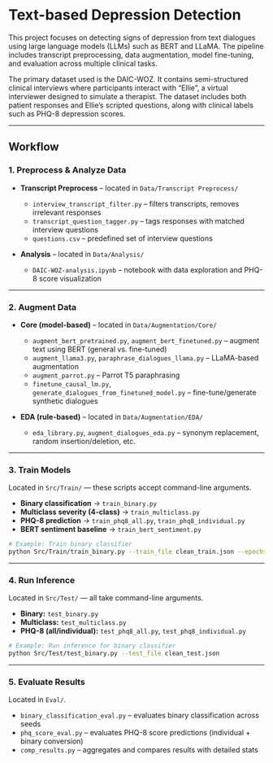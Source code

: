# Text-based Depression Detection

This project focuses on detecting signs of depression from text dialogues using large language models (LLMs) such as BERT and LLaMA. The pipeline includes transcript preprocessing, data augmentation, model fine-tuning, and evaluation across multiple clinical tasks.

The primary dataset used is the DAIC-WOZ. It contains semi-structured clinical interviews where participants interact with “Ellie”, a virtual interviewer designed to simulate a therapist. The dataset includes both patient responses and Ellie’s scripted questions, along with clinical labels such as PHQ-8 depression scores.

---

## Workflow

### 1. Preprocess & Analyze Data

* **Transcript Preprocess** – located in `Data/Transcript Preprocess/`

  * `interview_transcript_filter.py` – filters transcripts, removes irrelevant responses
  * `transcript_question_tagger.py` – tags responses with matched interview questions
  * `questions.csv` – predefined set of interview questions

* **Analysis** – located in `Data/Analysis/`

  * `DAIC-WOZ-analysis.ipynb` – notebook with data exploration and PHQ-8 score visualization

---

### 2. Augment Data

* **Core (model-based)** – located in `Data/Augmentation/Core/`

  * `augment_bert_pretrained.py`, `augment_bert_finetuned.py` – augment text using BERT (general vs. fine-tuned)
  * `augment_llama3.py`, `paraphrase_dialogues_llama.py` – LLaMA-based augmentation
  * `augment_parrot.py` – Parrot T5 paraphrasing
  * `finetune_causal_lm.py`, `generate_dialogues_from_finetuned_model.py` – fine-tune/generate synthetic dialogues

* **EDA (rule-based)** – located in `Data/Augmentation/EDA/`

  * `eda_library.py`, `augment_dialogues_eda.py` – synonym replacement, random insertion/deletion, etc.

---

### 3. Train Models

Located in `Src/Train/` — these scripts accept command-line arguments.

* **Binary classification** → `train_binary.py`
* **Multiclass severity (4-class)** → `train_multiclass.py`
* **PHQ-8 prediction** → `train_phq8_all.py`, `train_phq8_individual.py`
* **BERT sentiment baseline** → `train_bert_sentiment.py`

```bash
# Example: Train binary classifier
python Src/Train/train_binary.py --train_file clean_train.json --epochs 5
```

---

### 4. Run Inference

Located in `Src/Test/` — all take command-line arguments.

* **Binary:** `test_binary.py`
* **Multiclass:** `test_multiclass.py`
* **PHQ-8 (all/individual):** `test_phq8_all.py`, `test_phq8_individual.py`

```bash
# Example: Run inference for binary classifier
python Src/Test/test_binary.py --test_file clean_test.json
```

---

### 5. Evaluate Results

Located in `Eval/`.
* `binary_classification_eval.py` – evaluates binary classification across seeds
* `phq_score_eval.py` – evaluates PHQ-8 score predictions (individual + binary conversion)
* `comp_results.py` – aggregates and compares results with detailed stats